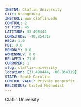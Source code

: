 ```yaml
---
INSTNM: Claflin University
CITY: Orangeburg
INSTURL: www.claflin.edu
CONTROL: 2
ST_FIPS: 45
LATITUDE: 33.498444
LONGITUDE: -80.854319
HBCU: 1.0
PBI: 0.0
MENONLY: 0.0
WOMENONLY: 0.0
RELAFFIL: 71.0
CURROPER: 1
slug: claflin-university
location: [33.498444, -80.854319]
STATE: South Carolina
CONTROL_VALUE: Private nonprofit
RELIGIOUS: United Methodist
---
```

Claflin University